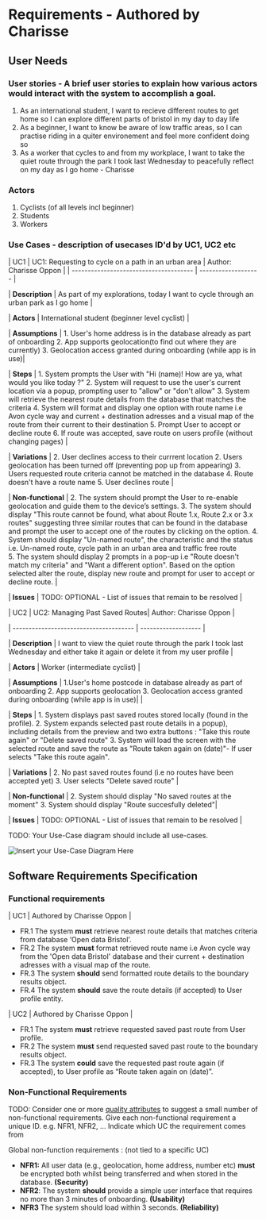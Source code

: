 # Requirements - Authored by Charisse

## User Needs

### User stories - A brief user stories to explain how various actors would interact with the system to accomplish a goal.
1. As an international student, I want to recieve different routes to get home so I can explore different parts of bristol in my day to day life 
2. As a beginner, I want to know be aware of low traffic areas, so I can practise riding in a quiter environement and feel more confident doing so 
3. As a worker that cycles to and from my workplace, I want to take the quiet route through the park I took last Wednesday to peacefully reflect on my day as I go home - Charisse

### Actors
1. Cyclists (of all levels incl beginner)
2. Students
3. Workers

### Use Cases - description of usecases ID'd by UC1, UC2 etc

| UC1 | UC1: Requesting to cycle on a path in an urban area | Author: Charisse Oppon |
| -------------------------------------- | ------------------- |

| **Description** | As part of my explorations, today I want to cycle through an urban park as I go home |

| **Actors** | International student (beginner level cyclist) |

| **Assumptions** | 1. User's home address is in the database already as part of onboarding 2. App supports geolocation(to find out where they are currently) 3. Geolocation access granted during onboarding (while app is in use)|

| **Steps** | 1. System prompts the User with "Hi (name)! How are ya, what would you like today ?"
              2. System will request to use the user's current location via a popup, prompting user to "allow" or "don't allow"
              3. System will retrieve the nearest route details from the database that matches the criteria
              4. System will format and display one option with route name i.e Avon cycle way and current + destination adresses and a visual map of the route from their current to their destination
              5. Prompt User to accept or decline route 
              6. If route was accepted, save route on users profile (without changing pages) |
              
| **Variations** | 2. User declines access to their currrent location
                   2. Users geolocation has been turned off (preventing pop up from appearing)
                   3. Users requested route criteria cannot be matched in the database 
                   4. Route doesn't have a route name 
                   5. User declines route |
                   
| **Non-functional** | 2. The system should prompt the User to re-enable geolocation and guide them to the device’s settings.
                       3. The system should display "This route cannot be found, what about Route 1.x, Route 2.x or 3.x routes" suggesting three similar routes that can be found in the database and prompt the user to accept one of the routes by clicking on the option. 
                       4. System should display "Un-named route", the characteristic and the status i.e. Un-named route, cycle path in an urban area and traffic free route  
                       5. The system should display 2 prompts in a pop-up i.e "Route doesn't match my criteria" and "Want a different option". Based on the option selected alter the route, display new route and prompt for user to accept or decline route. |
                          
| **Issues** | TODO: OPTIONAL - List of issues that remain to be resolved |


| UC2 | UC2: Managing Past Saved Routes| Author: Charisse Oppon |

| -------------------------------------- | ------------------- |

| **Description** | I want to view the quiet route through the park I took last Wednesday and either take it again or delete it from my user profile |

| **Actors** | Worker (intermediate cyclist) |

| **Assumptions** | 1.User's home postcode in database already as part of onboarding 2. App supports geolocation 3. Geolocation access granted during onboarding (while app is in use)|  |

| **Steps** | 1. System displays past saved routes stored locally (found in the profile).
              2. System expands selected past route details in a popup), including details from the preview and two extra buttons : "Take this route again" or "Delete saved route" 
              3. System will load the screen with the selected route and save the route as "Route taken again on (date)"- If user selects "Take this route again".          
              
| **Variations** | 2. No past saved routes found (i.e no routes have been accepted yet)
                   3. User selects "Delete saved route" |
                   
| **Non-functional** | 2. System should display "No saved routes at the moment"
                       3. System should display "Route succesfully deleted"|
                          
| **Issues** | TODO: OPTIONAL - List of issues that remain to be resolved |

TODO: Your Use-Case diagram should include all use-cases.

![Insert your Use-Case Diagram Here](images/use-case.png)

## Software Requirements Specification
### Functional requirements

| UC1 | Authored by Charisse Oppon |

- FR.1 The system **must** retrieve nearest route details that matches criteria from database ‘Open data Bristol’.
- FR.2 The system **must** format retrieved route name i.e Avon cycle way from the 'Open data Bristol' database and their current + destination adresses with a visual map of the route.
- FR.3 The system **should** send formatted route details to the boundary results object.
- FR.4 The system **should** save the route details (if accepted) to User profile entity.

| UC2 | Authored by Charisse Oppon |

- FR.1 The system **must** retrieve requested saved past route from User profile.
- FR.2 The system **must** send requested saved past route to the boundary results object.
- FR.3 The system **could** save the requested past route again (if accepted), to User profile as “Route taken again on (date)”.

### Non-Functional Requirements
TODO: Consider one or more [quality attributes](https://en.wikipedia.org/wiki/ISO/IEC_9126) to suggest a small number of non-functional requirements.
Give each non-functional requirement a unique ID. e.g. NFR1, NFR2, ...
Indicate which UC the requirement comes from 

Global non-function requirements : (not tied to a specific UC)
- **NFR1:** All user data (e.g., geolocation, home address, number etc) **must** be encrypted both whilst being transferred and when stored in the database. **(Security)**
- **NFR2**: The system **should** provide a simple user interface that requires no more than 3 minutes of onboarding. **(Usability)**
- **NFR3** The system should load within 3 seconds. **(Reliability)**
